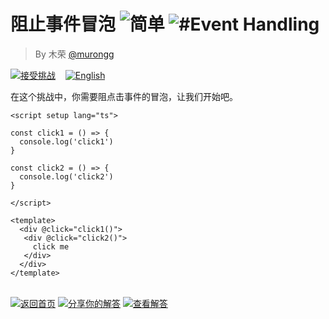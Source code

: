 <!--info-header-start--><h1>阻止事件冒泡 <img src="https://img.shields.io/badge/-%E7%AE%80%E5%8D%95-7aad0c" alt="简单"/> <img src="https://img.shields.io/badge/-%23Event%20Handling-999" alt="#Event Handling"/></h1><blockquote><p>By 木荣 <a href="https://github.com/murongg" target="_blank">@murongg</a></p></blockquote><p><a href="https://sfc.vuejs.org/#eNqFjtEKgyAYRl/lw5vqpliXw2J7D2/CScRMJa2b6N2nuWSMoAtB/uPxPyt5GlMusyB3Qi2fBuNghZsNZKf6hhFnGWnZxFQ4XCvrwOXA3zc0yAs0LdZAgMC0FKXUfZ7FJ1kR0HZi19d2/WfTKualGOrEaGTnxD4B6GtY8Nhd3x0L8uJbj1Ne/3IfEWYYxSFU3jg+T3dapb1k+wCXbmrQ" target="_blank"><img src="https://img.shields.io/badge/-%E6%8E%A5%E5%8F%97%E6%8C%91%E6%88%98-213547?logo=vue.js&logoColor=42b883" alt="接受挑战"/></a> &nbsp;&nbsp;&nbsp;<a href="./README.md" target="_blank"><img src="https://img.shields.io/badge/-English-gray" alt="English"/></a> </p><!--info-header-end-->


在这个挑战中，你需要阻点击事件的冒泡，让我们开始吧。

```vue
<script setup lang="ts">

const click1 = () => {
  console.log('click1')
}

const click2 = () => {
  console.log('click2')
}

</script>

<template>
  <div @click="click1()">
   <div @click="click2()">
     click me
   </div>
  </div>
</template>
```


<!--info-footer-start--><br><a href="../../README.zh-CN.md" target="_blank"><img src="https://img.shields.io/badge/-%E8%BF%94%E5%9B%9E%E9%A6%96%E9%A1%B5-grey" alt="返回首页"/></a> <a href="https://github.com/webfansplz/vuejs-challenges/issues/new?labels=answer,zh-CN&template=1-answer.zh-CN.md&title=243%20-%20%E9%98%BB%E6%AD%A2%E4%BA%8B%E4%BB%B6%E5%86%92%E6%B3%A1" target="_blank"><img src="https://img.shields.io/badge/-%E5%88%86%E4%BA%AB%E4%BD%A0%E7%9A%84%E8%A7%A3%E7%AD%94-teal" alt="分享你的解答"/></a> <a href="https://github.com/webfansplz/vuejs-challenges/issues?q=label%3A243+label%3Aanswer" target="_blank"><img src="https://img.shields.io/badge/-%E6%9F%A5%E7%9C%8B%E8%A7%A3%E7%AD%94-de5a77?logo=awesome-lists&logoColor=white" alt="查看解答"/></a> <!--info-footer-end-->
